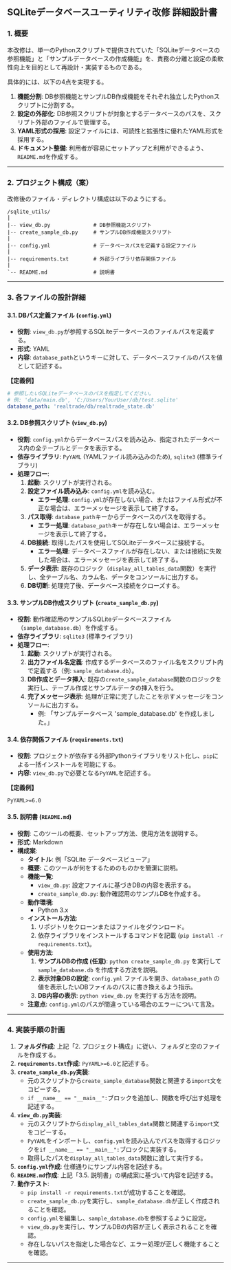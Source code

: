 ## **SQLiteデータベースユーティリティ改修 詳細設計書**

### 1\. 概要

本改修は、単一のPythonスクリプトで提供されていた「SQLiteデータベースの参照機能」と「サンプルデータベースの作成機能」を、責務の分離と設定の柔軟性向上を目的として再設計・実装するものである。

具体的には、以下の4点を実現する。

1.  **機能分割**: DB参照機能とサンプルDB作成機能をそれぞれ独立したPythonスクリプトに分割する。
2.  **設定の外部化**: DB参照スクリプトが対象とするデータベースのパスを、スクリプト外部のファイルで管理する。
3.  **YAML形式の採用**: 設定ファイルには、可読性と拡張性に優れたYAML形式を採用する。
4.  **ドキュメント整備**: 利用者が容易にセットアップと利用ができるよう、`README.md`を作成する。

-----

### 2\. プロジェクト構成（案）

改修後のファイル・ディレクトリ構成は以下のようにする。

```
/sqlite_utils/
|
|-- view_db.py              # DB参照機能スクリプト
|-- create_sample_db.py     # サンプルDB作成機能スクリプト
|
|-- config.yml              # データベースパスを定義する設定ファイル
|
|-- requirements.txt        # 外部ライブラリ依存関係ファイル
|
`-- README.md               # 説明書
```

-----

### 3\. 各ファイルの設計詳細

#### 3.1. DBパス定義ファイル (`config.yml`)

  * **役割**: `view_db.py`が参照するSQLiteデータベースのファイルパスを定義する。
  * **形式**: YAML
  * **内容**: `database_path`というキーに対して、データベースファイルのパスを値として記述する。

**【定義例】**

```yaml
# 参照したいSQLiteデータベースのパスを指定してください。
# 例: 'data/main.db', 'C:/Users/YourUser/db/test.sqlite'
database_path: 'realtrade/db/realtrade_state.db'
```

#### 3.2. DB参照スクリプト (`view_db.py`)

  * **役割**: `config.yml`からデータベースパスを読み込み、指定されたデータベース内の全テーブルとデータを表示する。
  * **依存ライブラリ**: `PyYAML` (YAMLファイル読み込みのため), `sqlite3` (標準ライブラリ)
  * **処理フロー**:
    1.  **起動**: スクリプトが実行される。
    2.  **設定ファイル読み込み**: `config.yml`を読み込む。
          * **エラー処理**: `config.yml`が存在しない場合、またはファイル形式が不正な場合は、エラーメッセージを表示して終了する。
    3.  **パス取得**: `database_path`キーからデータベースのパスを取得する。
          * **エラー処理**: `database_path`キーが存在しない場合は、エラーメッセージを表示して終了する。
    4.  **DB接続**: 取得したパスを使用してSQLiteデータベースに接続する。
          * **エラー処理**: データベースファイルが存在しない、または接続に失敗した場合は、エラーメッセージを表示して終了する。
    5.  **データ表示**: 既存のロジック（`display_all_tables_data`関数）を実行し、全テーブル名、カラム名、データをコンソールに出力する。
    6.  **DB切断**: 処理完了後、データベース接続をクローズする。

#### 3.3. サンプルDB作成スクリプト (`create_sample_db.py`)

  * **役割**: 動作確認用のサンプルSQLiteデータベースファイル（`sample_database.db`）を作成する。
  * **依存ライブラリ**: `sqlite3` (標準ライブラリ)
  * **処理フロー**:
    1.  **起動**: スクリプトが実行される。
    2.  **出力ファイル名定義**: 作成するデータベースのファイル名をスクリプト内で定義する（例: `sample_database.db`）。
    3.  **DB作成とデータ挿入**: 既存の`create_sample_database`関数のロジックを実行し、テーブル作成とサンプルデータの挿入を行う。
    4.  **完了メッセージ表示**: 処理が正常に完了したことを示すメッセージをコンソールに出力する。
          * 例: 「サンプルデータベース 'sample\_database.db' を作成しました。」

#### 3.4. 依存関係ファイル (`requirements.txt`)

  * **役割**: プロジェクトが依存する外部Pythonライブラリをリスト化し、`pip`による一括インストールを可能にする。
  * **内容**: `view_db.py`で必要となる`PyYAML`を記述する。

**【定義例】**

```
PyYAML>=6.0
```

#### 3.5. 説明書 (`README.md`)

  * **役割**: このツールの概要、セットアップ方法、使用方法を説明する。
  * **形式**: Markdown
  * **構成案**:
      * **タイトル**: 例「SQLite データベースビューア」
      * **概要**: このツールが何をするためのものかを簡潔に説明。
      * **機能一覧**:
          * `view_db.py`: 設定ファイルに基づきDBの内容を表示する。
          * `create_sample_db.py`: 動作確認用のサンプルDBを作成する。
      * **動作環境**:
          * Python 3.x
      * **インストール方法**:
        1.  リポジトリをクローンまたはファイルをダウンロード。
        2.  依存ライブラリをインストールするコマンドを記載 (`pip install -r requirements.txt`)。
      * **使用方法**:
        1.  **サンプルDBの作成 (任意)**: `python create_sample_db.py` を実行して `sample_database.db` を作成する方法を説明。
        2.  **表示対象DBの設定**: `config.yml` ファイルを開き、`database_path` の値を表示したいDBファイルのパスに書き換えるよう指示。
        3.  **DB内容の表示**: `python view_db.py` を実行する方法を説明。
      * **注意点**: `config.yml`のパスが間違っている場合のエラーについて言及。

-----

### 4\. 実装手順の計画

1.  **フォルダ作成**: 上記「2. プロジェクト構成」に従い、フォルダと空のファイルを作成する。
2.  **`requirements.txt`作成**: `PyYAML>=6.0`と記述する。
3.  **`create_sample_db.py`実装**:
      * 元のスクリプトから`create_sample_database`関数と関連する`import`文をコピーする。
      * `if __name__ == "__main__":`ブロックを追加し、関数を呼び出す処理を記述する。
4.  **`view_db.py`実装**:
      * 元のスクリプトから`display_all_tables_data`関数と関連する`import`文をコピーする。
      * `PyYAML`をインポートし、`config.yml`を読み込んでパスを取得するロジックを`if __name__ == "__main__":`ブロックに実装する。
      * 取得したパスを`display_all_tables_data`関数に渡して実行する。
5.  **`config.yml`作成**: 仕様通りにサンプル内容を記述する。
6.  **`README.md`作成**: 上記「3.5. 説明書」の構成案に基づいて内容を記述する。
7.  **動作テスト**:
      * `pip install -r requirements.txt`が成功することを確認。
      * `create_sample_db.py`を実行し、`sample_database.db`が正しく作成されることを確認。
      * `config.yml`を編集し、`sample_database.db`を参照するように設定。
      * `view_db.py`を実行し、サンプルDBの内容が正しく表示されることを確認。
      * 存在しないパスを指定した場合など、エラー処理が正しく機能することを確認。

-----